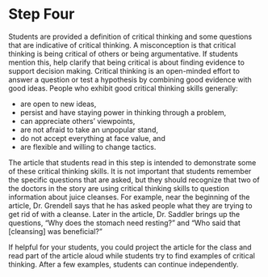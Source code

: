 # Step Four

Students are provided a definition of critical thinking and some questions that are indicative of critical thinking. A misconception is that critical thinking is being critical of others or being argumentative. If students mention this, help clarify that being critical is about finding evidence to support decision making. Critical thinking is an open-minded effort to answer a question or test a hypothesis by combining good evidence with good ideas. People who exhibit good critical thinking skills generally:
- are open to new ideas,
- persist and have staying power in thinking through a problem,
- can appreciate others’ viewpoints,
- are not afraid to take an unpopular stand,
- do not accept everything at face value, and
- are flexible and willing to change tactics.

The article that students read in this step is intended to demonstrate some of these critical thinking skills. It is not important that students remember the specific questions that are asked, but they should recognize that two of the doctors in the story are using critical thinking skills to question information about juice cleanses. For example, near the beginning of the article, Dr. Grendell says that he has asked people what they are trying to get rid of with a cleanse. Later in the article, Dr. Saddler brings up the questions, “Why does the stomach need resting?” and “Who said that [cleansing] was beneficial?”

If helpful for your students, you could project the article for the class and read part of the article aloud while students try to find examples of critical thinking. After a few examples, students can continue independently. 
